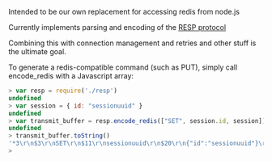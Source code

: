 Intended to be our own replacement for accessing redis from node.js

Currently implements parsing and encoding of the [RESP protocol](http://redis.io/topics/protocol)

Combining this with connection management and retries and other stuff is the
ultimate goal.

To generate a redis-compatible command (such as PUT), simply call encode_redis
with a Javascript array:

```Javascript
> var resp = require('./resp')
undefined
> var session = { id: "sessionuuid" }
undefined
> var transmit_buffer = resp.encode_redis(["SET", session.id, session])
undefined
> transmit_buffer.toString()
'*3\r\n$3\r\nSET\r\n$11\r\nsessionuuid\r\n$20\r\n{"id":"sessionuuid"}\r\n'
> 
```

